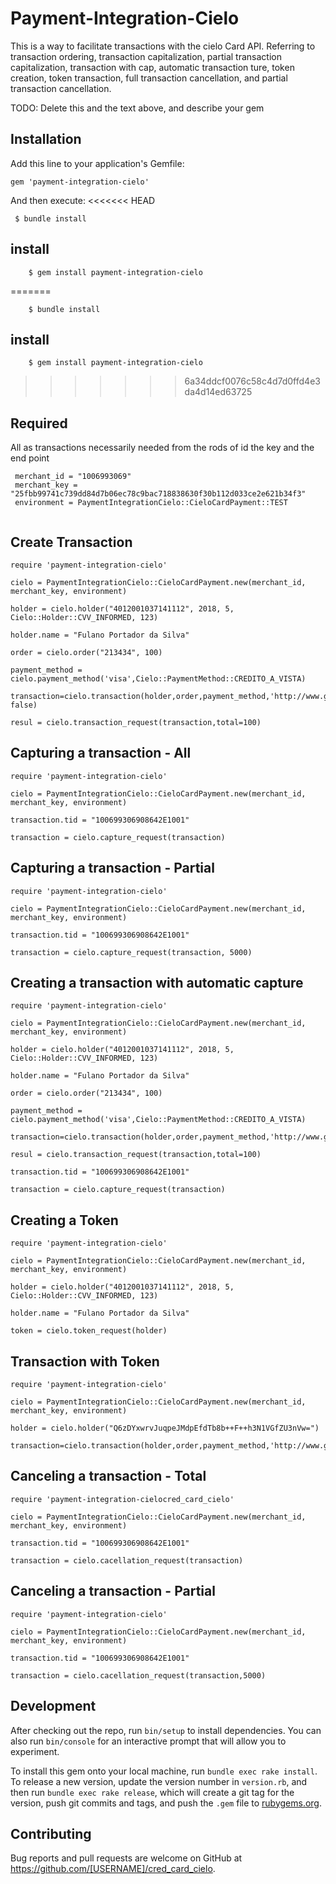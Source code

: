 
# Payment-Integration-Cielo
This is a way to facilitate transactions with the cielo Card API. Referring to transaction ordering, transaction capitalization, partial transaction capitalization, transaction with cap, automatic transaction ture, token creation, token transaction, full transaction cancellation, and partial transaction cancellation.


TODO: Delete this and the text above, and describe your gem

## **Installation**

Add this line to your application's Gemfile:

```
gem 'payment-integration-cielo'
```

And then execute:
<<<<<<< HEAD

 ``` 
  $ bundle install
 ``` 

## **install**

``` 
    $ gem install payment-integration-cielo
 ```
=======
```
    $ bundle install
```

## **install**

```
    $ gem install payment-integration-cielo
```
>>>>>>> 6a34ddcf0076c58c4d7d0ffd4e3da4d14ed63725

## Required 
  All as transactions necessarily needed from the rods of id the key and the end point
```
 merchant_id = "1006993069"
 merchant_key = "25fbb99741c739dd84d7b06ec78c9bac718838630f30b112d033ce2e621b34f3" 
 environment = PaymentIntegrationCielo::CieloCardPayment::TEST
  
```

## **Create Transaction**
```
require 'payment-integration-cielo'

cielo = PaymentIntegrationCielo::CieloCardPayment.new(merchant_id, merchant_key, environment)

holder = cielo.holder("4012001037141112", 2018, 5, Cielo::Holder::CVV_INFORMED, 123)

holder.name = "Fulano Portador da Silva"

order = cielo.order("213434", 100)

payment_method = cielo.payment_method('visa',Cielo::PaymentMethod::CREDITO_A_VISTA)

transaction=cielo.transaction(holder,order,payment_method,'http://www.google.com.br',Cielo::Transaction::AUTHORIZE_WITHOUT_AUTHENTICATION,capture: false)

resul = cielo.transaction_request(transaction,total=100)
```


## **Capturing a transaction - All**
```
require 'payment-integration-cielo'
 
cielo = PaymentIntegrationCielo::CieloCardPayment.new(merchant_id, merchant_key, environment)

transaction.tid = "100699306908642E1001"

transaction = cielo.capture_request(transaction)
```


## **Capturing a transaction - Partial**
```
require 'payment-integration-cielo'

cielo = PaymentIntegrationCielo::CieloCardPayment.new(merchant_id, merchant_key, environment) 

transaction.tid = "100699306908642E1001"

transaction = cielo.capture_request(transaction, 5000)
```


## **Creating a transaction with automatic capture**
```
require 'payment-integration-cielo'

cielo = PaymentIntegrationCielo::CieloCardPayment.new(merchant_id, merchant_key, environment)  

holder = cielo.holder("4012001037141112", 2018, 5, Cielo::Holder::CVV_INFORMED, 123)

holder.name = "Fulano Portador da Silva"

order = cielo.order("213434", 100)

payment_method = cielo.payment_method('visa',Cielo::PaymentMethod::CREDITO_A_VISTA)

transaction=cielo.transaction(holder,order,payment_method,'http://www.google.com.br',Cielo::Transaction::AUTHORIZE_WITHOUT_AUTHENTICATION,capture:true)

resul = cielo.transaction_request(transaction,total=100)

transaction.tid = "100699306908642E1001"

transaction = cielo.capture_request(transaction)

```

## **Creating a Token**
```
require 'payment-integration-cielo'

cielo = PaymentIntegrationCielo::CieloCardPayment.new(merchant_id, merchant_key, environment)   

holder = cielo.holder("4012001037141112", 2018, 5, Cielo::Holder::CVV_INFORMED, 123)

holder.name = "Fulano Portador da Silva"

token = cielo.token_request(holder)
```


## **Transaction with Token**
```
require 'payment-integration-cielo'

cielo = PaymentIntegrationCielo::CieloCardPayment.new(merchant_id, merchant_key, environment)    

holder = cielo.holder("Q6zDYxwrvJuqpeJMdpEfdTb8b++F++h3N1VGfZU3nVw=")

transaction=cielo.transaction(holder,order,payment_method,'http://www.google.com.br',Cielo::Transaction::AUTHORIZE_WITHOUT_AUTHENTICATION)

```


## **Canceling a transaction - Total**
```
require 'payment-integration-cielocred_card_cielo'

cielo = PaymentIntegrationCielo::CieloCardPayment.new(merchant_id, merchant_key, environment)     

transaction.tid = "100699306908642E1001"

transaction = cielo.cacellation_request(transaction)
```


## **Canceling a transaction - Partial**
```
require 'payment-integration-cielo'

cielo = PaymentIntegrationCielo::CieloCardPayment.new(merchant_id, merchant_key, environment)     

transaction.tid = "100699306908642E1001"

transaction = cielo.cacellation_request(transaction,5000)
```

## **Development**

After checking out the repo, run `bin/setup` to install dependencies. You can also run `bin/console` for an interactive prompt that will allow you to experiment.

To install this gem onto your local machine, run `bundle exec rake install`. To release a new version, update the version number in `version.rb`, and then run `bundle exec rake release`, which will create a git tag for the version, push git commits and tags, and push the `.gem` file to [rubygems.org](https://rubygems.org).

## **Contributing**

Bug reports and pull requests are welcome on GitHub at https://github.com/[USERNAME]/cred_card_cielo.
